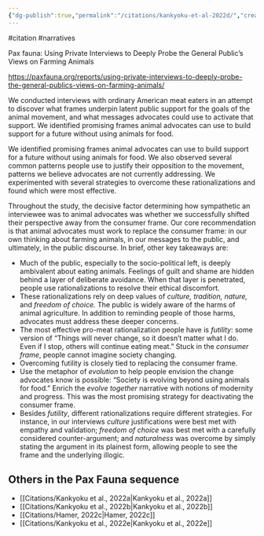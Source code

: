 ```yaml
---
{"dg-publish":true,"permalink":"/citations/kankyoku-et-al-2022d/","created":"2024-08-20T13:34:02.371+01:00","updated":"2025-09-28T23:41:44.575+01:00"}
---
```


#citation #narratives

Pax fauna: Using Private Interviews to Deeply Probe the General Public’s Views on Farming Animals

https://paxfauna.org/reports/using-private-interviews-to-deeply-probe-the-general-publics-views-on-farming-animals/

We conducted interviews with ordinary American meat eaters in an attempt to discover what frames underpin latent public support for the goals of the animal movement, and what messages advocates could use to activate that support. We identified promising frames animal advocates can use to build support for a future without using animals for food.

We identified promising frames animal advocates can use to build support for a future without using animals for food. We also observed several common patterns people use to justify their opposition to the movement, patterns we believe advocates are not currently addressing. We experimented with several strategies to overcome these rationalizations and found which were most effective.

Throughout the study, the decisive factor determining how sympathetic an interviewee was to animal advocates was whether we successfully shifted their perspective away from the consumer frame. Our core recommendation is that animal advocates must work to replace the consumer frame: in our own thinking about farming animals, in our messages to the public, and ultimately, in the public discourse. In brief, other key takeaways are:

- Much of the public, especially to the socio-political left, is deeply ambivalent about eating animals. Feelings of guilt and shame are hidden behind a layer of deliberate avoidance. When that layer is penetrated, people use rationalizations to resolve their ethical discomfort.
- These rationalizations rely on deep values of _culture, tradition, nature,_ and _freedom of choice._ The public is widely aware of the harms of animal agriculture. In addition to reminding people of those harms, advocates must address these deeper concerns.
- The most effective pro-meat rationalization people have is _futility_: some version of “Things will never change, so it doesn’t matter what I do. Even if I stop, others will continue eating meat.” Stuck in the _consumer frame_, people cannot imagine society changing.
- Overcoming futility is closely tied to replacing the consumer frame.
- Use the metaphor of _evolution_ to help people envision the change advocates know is possible: “Society is evolving beyond using animals for food.” Enrich the _evolve together_ narrative with notions of modernity and progress. This was the most promising strategy for deactivating the consumer frame.
- Besides _futility_, different rationalizations require different strategies. For instance, in our interviews _culture_ justifications were best met with empathy and validation; _freedom of choice_ was best met with a carefully considered counter-argument; and _naturalness_ was overcome by simply stating the argument in its plainest form, allowing people to see the frame and the underlying illogic.

## Others in the Pax Fauna sequence
- [[Citations/Kankyoku et al., 2022a\|Kankyoku et al., 2022a]]
- [[Citations/Kankyoku et al., 2022b\|Kankyoku et al., 2022b]]
- [[Citations/Hamer, 2022c\|Hamer, 2022c]]
- [[Citations/Kankyoku et al., 2022e\|Kankyoku et al., 2022e]]